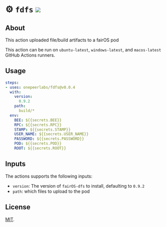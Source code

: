 # :gear: `fdfs` ![](https://github.com/onepeerlabs/fdfs/workflows/Tests/badge.svg)

## About
This action uploaded file/build artifacts to a fairOS pod

This action can be run on `ubuntu-latest`, `windows-latest`, and `macos-latest` GitHub Actions runners.

## Usage

```yaml
steps:
- uses: onepeerlabs/fdfs@v0.0.4
  with:
    version:
      0.9.2
    path:
      build/*
  env:
    BEE: ${{secrets.BEE}}
    RPC: ${{secrets.RPC}}
    STAMP: ${{secrets.STAMP}}
    USER_NAME: ${{secrets.USER_NAME}}
    PASSWORD: ${{secrets.PASSWORD}}
    POD: ${{secrets.POD}}
    ROOT: ${{secrets.ROOT}}
```

## Inputs
The actions supports the following inputs:

- `version`: The version of `fairOS-dfs` to install, defaulting to `0.9.2`
- `path`: which files to upload to the pod

## License
[MIT](LICENSE).
